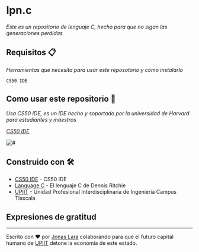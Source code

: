 # Ipn.c

_Este es un repositorio de lenguaje C, hecho para que no sigan las generaciones perdidas_


## Requisitos 📋

_Herramientas que necesita para usar este reposotorio y cómo instalarlo_

```
CS50 IDE
```

## Como usar este repositorio 🔧

_Usa CS50 IDE, es un IDE hecho y soportado por la universidad de Harvard para estudiantes y maestros_

_[CS50 IDE](https://ide.cs50.io)_

<img src=/1.jpg alt="#"/>


## Construido con 🛠️

* [CS50 IDE](https://ide.cs50.io/) - CS50 IDE 
* [Language C](https://www.amazon.com/Programming-Language-2nd-Brian-Kernighan/dp/0131103628/ref=sr_1_1?dchild=1&keywords=language+c+dennis&qid=1618383287&sr=8-1) - El lenguaje C de Dennis Ritchie
* [UPIIT](https://www.upiit.ipn.mx/) - Unidad Profesional Interdisciplinaria de Ingeniería Campus Tlaxcala

## Expresiones de gratitud

---
Escrito con ❤️ por [Jonas Lara](https://www.linkedin.com/in/jonas1ara/) colaborando para que el futuro capital humano de [UPIIT](https://www.upiit.ipn.mx/) detone la economía de este estado.
